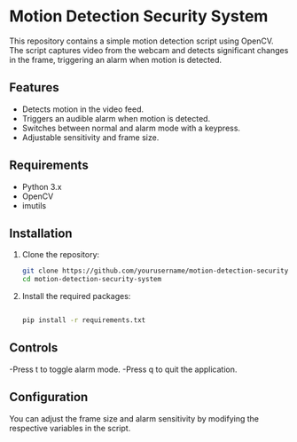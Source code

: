 # Motion Detection Security System

This repository contains a simple motion detection script using OpenCV. The script captures video from the webcam and detects significant changes in the frame, triggering an alarm when motion is detected.

## Features

- Detects motion in the video feed.
- Triggers an audible alarm when motion is detected.
- Switches between normal and alarm mode with a keypress.
- Adjustable sensitivity and frame size.

## Requirements

- Python 3.x
- OpenCV
- imutils

## Installation

1. Clone the repository:
   ```sh
   git clone https://github.com/yourusername/motion-detection-security-system.git
   cd motion-detection-security-system

2. Install the required packages:
   ```sh

   pip install -r requirements.txt

## Controls
-Press t to toggle alarm mode.
-Press q to quit the application.

## Configuration
You can adjust the frame size and alarm sensitivity by modifying the respective variables in the script.
